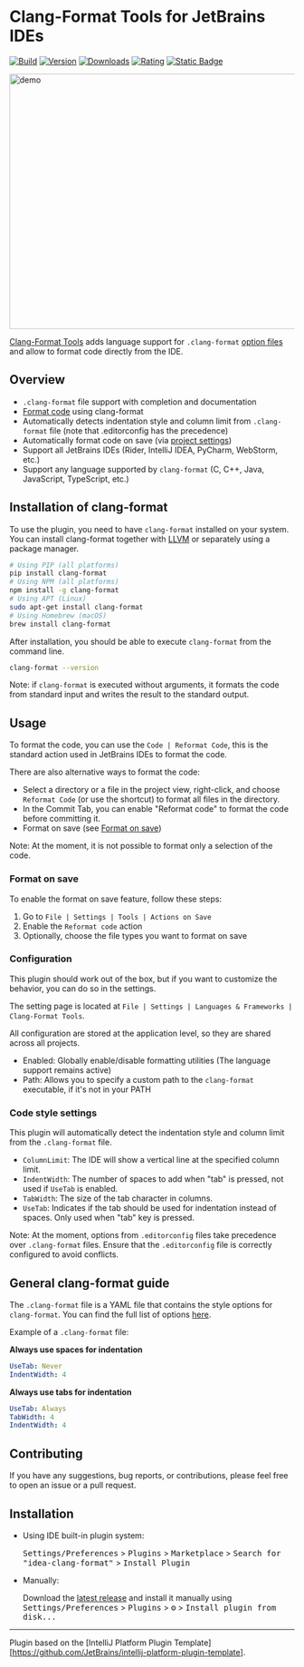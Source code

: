 # Clang-Format Tools for JetBrains IDEs

[![Build](https://github.com/aarcangeli/idea-clang-format/actions/workflows/build.yml/badge.svg?branch=main)](https://github.com/aarcangeli/idea-clang-format/actions/workflows/build.yml?query=branch%3Amain)
[![Version](https://img.shields.io/jetbrains/plugin/v/20785-clang-format-tools.svg)](https://plugins.jetbrains.com/plugin/20785-clang-format-tools)
[![Downloads](https://img.shields.io/jetbrains/plugin/d/20785-clang-format-tools.svg)](https://plugins.jetbrains.com/plugin/20785-clang-format-tools)
[![Rating](https://img.shields.io/jetbrains/plugin/r/rating/20785-clang-format-tools)](https://plugins.jetbrains.com/plugin/20785-clang-format-tools)
[![Static Badge](https://img.shields.io/badge/Get%20from%20Marketplace-blue)](https://plugins.jetbrains.com/plugin/20785-clang-format-tools)

<img width="710" height="450" src="https://plugins.jetbrains.com/files/20785/screenshot_0edd8132-28b5-47a4-a819-03ae2230f2bd" alt="demo">

<!-- Plugin description -->

[Clang-Format Tools](https://plugins.jetbrains.com/plugin/20785-clang-format-tools/edit) adds language support for
`.clang-format` [option files](https://clang.llvm.org/docs/ClangFormatStyleOptions.html) and allow to format code directly from the IDE.

## Overview

- `.clang-format` file support with completion and documentation
- [Format code](#usage) using clang-format
- Automatically detects indentation style and column limit from `.clang-format` file (note that .editorconfig has the precedence)
- Automatically format code on save (via [project settings](#format-on-save))
- Support all JetBrains IDEs (Rider, IntelliJ IDEA, PyCharm, WebStorm, etc.)
- Support any language supported by `clang-format` (C, C++, Java, JavaScript, TypeScript, etc.)

## Installation of clang-format

To use the plugin, you need to have `clang-format` installed on your system.
You can install clang-format together with [LLVM](https://github.com/llvm/llvm-project/releases) or separately using a package manager.

```bash
# Using PIP (all platforms)
pip install clang-format
# Using NPM (all platforms)
npm install -g clang-format
# Using APT (Linux)
sudo apt-get install clang-format
# Using Homebrew (macOS)
brew install clang-format
```

After installation, you should be able to execute `clang-format` from the command line.

```bash
clang-format --version
```

Note: if `clang-format` is executed without arguments, it formats the code from standard input
and writes the result to the standard output.

## Usage

To format the code, you can use the `Code | Reformat Code`, this is the standard action used in JetBrains IDEs to format the code.

There are also alternative ways to format the code:

- Select a directory or a file in the project view, right-click, and choose `Reformat Code` (or use the shortcut) to format all files in the directory.
- In the Commit Tab, you can enable "Reformat code" to format the code before committing it.
- Format on save (see [Format on save](#format-on-save))

Note: At the moment, it is not possible to format only a selection of the code.

### Format on save

To enable the format on save feature, follow these steps:

1. Go to `File | Settings | Tools | Actions on Save`
2. Enable the `Reformat code` action
3. Optionally, choose the file types you want to format on save

### Configuration

This plugin should work out of the box, but if you want to customize the behavior, you can do so in the settings.

The setting page is located at `File | Settings | Languages & Frameworks | Clang-Format Tools`.

All configuration are stored at the application level, so they are shared across all projects.

- Enabled: Globally enable/disable formatting utilities (The language support remains active)
- Path: Allows you to specify a custom path to the `clang-format` executable, if it's not in your PATH

### Code style settings

This plugin will automatically detect the indentation style and column limit from the `.clang-format` file.

- `ColumnLimit`: The IDE will show a vertical line at the specified column limit.
- `IndentWidth`: The number of spaces to add when "tab" is pressed, not used if `UseTab` is enabled.
- `TabWidth`: The size of the tab character in columns.
- `UseTab`: Indicates if the tab should be used for indentation instead of spaces. Only used when "tab" key is pressed.

Note: At the moment, options from `.editorconfig` files take precedence over `.clang-format` files.
Ensure that the `.editorconfig` file is correctly configured to avoid conflicts.

## General clang-format guide

The `.clang-format` file is a YAML file that contains the style options for `clang-format`.
You can find the full list of options [here](https://clang.llvm.org/docs/ClangFormatStyleOptions.html).

Example of a `.clang-format` file:

**Always use spaces for indentation**

```yaml
UseTab: Never
IndentWidth: 4
```

**Always use tabs for indentation**

```yaml
UseTab: Always
TabWidth: 4
IndentWidth: 4
```

## Contributing

If you have any suggestions, bug reports, or contributions, please feel free to open an issue or a pull request.

<!-- Plugin description end -->

## Installation

- Using IDE built-in plugin system:

  <kbd>Settings/Preferences</kbd> > <kbd>Plugins</kbd> > <kbd>Marketplace</kbd> > <kbd>Search for "idea-clang-format"</kbd> >
  <kbd>Install Plugin</kbd>

- Manually:

  Download the [latest release](https://github.com/aarcangeli/idea-clang-format/releases/latest) and install it manually using
  <kbd>Settings/Preferences</kbd> > <kbd>Plugins</kbd> > <kbd>⚙️</kbd> > <kbd>Install plugin from disk...</kbd>

---
Plugin based on the [IntelliJ Platform Plugin Template][https://github.com/JetBrains/intellij-platform-plugin-template].
